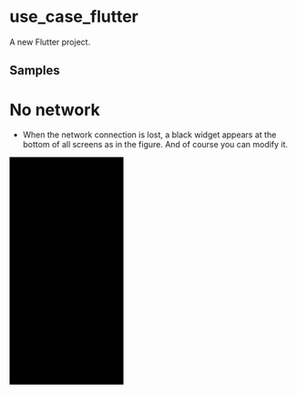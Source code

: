 # use_case_flutter

A new Flutter project.

## Samples

# No network

- When the network connection is lost, a black widget appears at the bottom of all screens as in the figure. And of course you can modify it.

<p>
   <img src="./doc/network_change.gif?raw=true"
    alt="An animated image of the Android for no network" height="400"/>
</p>
